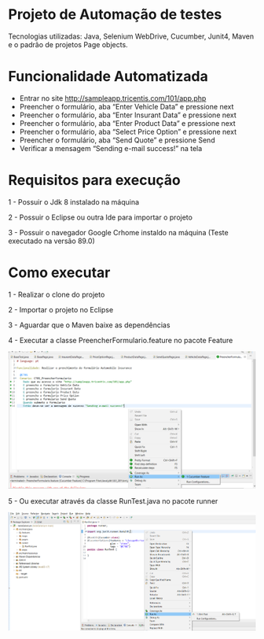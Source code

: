 # Projeto de Automação de testes
Tecnologias utilizadas: Java, Selenium WebDrive, Cucumber, Junit4, Maven e o padrão de projetos Page objects.

# Funcionalidade Automatizada 
* Entrar no site http://sampleapp.tricentis.com/101/app.php
* Preencher o formulário, aba “Enter Vehicle Data” e pressione next
* Preencher o formulário, aba “Enter Insurant Data” e pressione next
* Preencher o formulário, aba “Enter Product Data” e pressione next
* Preencher o formulário, aba “Select Price Option” e pressione next
* Preencher o formulário, aba “Send Quote” e pressione Send
* Verificar a mensagem “Sending e-mail success!” na tela

# Requisitos para execução 
1 - Possuir o Jdk 8 instalado na máquina

2 - Possuir o Eclipse ou outra Ide para importar o projeto

3 - Possuir o navegador Google Crhome instaldo na máquina (Teste executado na versão 89.0)

# Como executar 
1 - Realizar o clone do projeto

2 - Importar o projeto no Eclipse 

3 - Aguardar que o Maven baixe as dependências 

4 - Executar a classe PreencherFormulario.feature no pacote Feature

![alt text](https://github.com/matheus6874/testeSelenium/blob/main/testeSelenium/src/main/resources/execucao.PNG?raw=true)

5 - Ou executar através da classe RunTest.java no pacote runner

![alt text](https://github.com/matheus6874/testeSelenium/blob/main/testeSelenium/src/main/resources/execucao2.png?raw=true)





